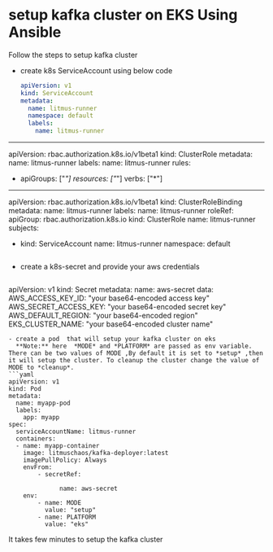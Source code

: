 # setup kafka cluster on EKS  Using Ansible
Follow the steps to setup kafka cluster
- create  k8s ServiceAccount using below code
  ```yaml
  apiVersion: v1
  kind: ServiceAccount
  metadata:
    name: litmus-runner
    namespace: default
    labels:
      name: litmus-runner
---

apiVersion: rbac.authorization.k8s.io/v1beta1
kind: ClusterRole
metadata:
  name: litmus-runner
  labels:
    name: litmus-runner
rules:
- apiGroups: ["*"]
  resources: ["*"]
  verbs: ["*"]
---
apiVersion: rbac.authorization.k8s.io/v1beta1
kind: ClusterRoleBinding
metadata:
  name: litmus-runner
  labels:
    name: litmus-runner
roleRef:
  apiGroup: rbac.authorization.k8s.io
  kind: ClusterRole
  name: litmus-runner
subjects:
- kind: ServiceAccount
  name: litmus-runner
  namespace: default
  ```
- create a k8s-secret and provide your aws credentials
  ```yaml
apiVersion: v1
kind: Secret
metadata:
        name: aws-secret
data:
        AWS_ACCESS_KEY_ID: "your base64-encoded access key"   
        AWS_SECRET_ACCESS_KEY: "your base64-encoded secret key"
        AWS_DEFAULT_REGION: "your base64-encoded region"
        EKS_CLUSTER_NAME:  "your base64-encoded cluster name"
        
```
- create a pod  that will setup your kafka cluster on eks
  **Note:** here  *MODE* and *PLATFORM* are passed as env variable. There can be two values of MODE ,By default it is set to *setup* ,then it will setup the cluster. To cleanup the cluster change the value of MODE to *cleanup*.
```yaml
apiVersion: v1
kind: Pod
metadata:
  name: myapp-pod
  labels:
    app: myapp
spec:
  serviceAccountName: litmus-runner
  containers:
  - name: myapp-container
    image: litmuschaos/kafka-deployer:latest
    imagePullPolicy: Always
    envFrom:
        - secretRef:

              name: aws-secret
    env:
        - name: MODE
          value: "setup"
        - name: PLATFORM
          value: "eks"
```
It takes few minutes to setup the kafka cluster


        
